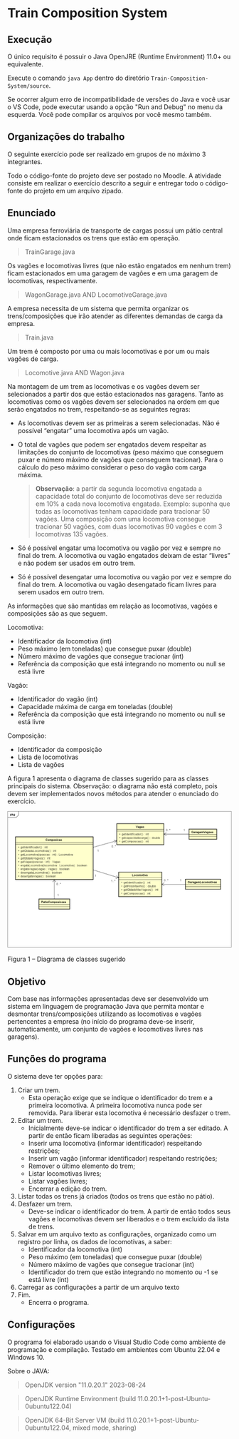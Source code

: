 # Train Composition System

## Execução
O único requisito é possuir o Java OpenJRE (Runtime Environment) 11.0+ ou equivalente.

Execute o comando `java App` dentro do diretório `Train-Composition-System/source`.

Se ocorrer algum erro de incompatibilidade de versões do Java e você usar o VS Code, pode executar usando a opção "Run and Debug" no menu da esquerda. Você pode compilar os arquivos por você mesmo também.

## Organizações do trabalho
O seguinte exercício pode ser realizado em grupos de no máximo 3 integrantes. 

Todo o código-fonte do projeto deve ser postado no Moodle. A atividade consiste em realizar o exercício descrito a seguir e entregar todo o código-fonte do projeto em um arquivo zipado.

## Enunciado
Uma empresa ferroviária de transporte de cargas possui um pátio central onde ficam
estacionados os trens que estão em operação.
> TrainGarage.java 

Os vagões e locomotivas livres (que não estão engatados em nenhum trem) ficam estacionados em uma garagem de vagões e em uma garagem de locomotivas, respectivamente.
> WagonGarage.java AND LocomotiveGarage.java

A empresa necessita de um sistema que permita organizar os trens/composições que irão atender as diferentes demandas de carga da empresa.
> Train.java

Um trem é composto por uma ou mais locomotivas e por um ou mais vagões de carga. 
> Locomotive.java AND Wagon.java

Na montagem de um trem as locomotivas e os vagões devem ser selecionados a partir dos que estão estacionados nas garagens. Tanto as locomotivas como os vagões devem ser selecionados na ordem em que serão engatados no trem, respeitando-se as seguintes regras:
- As locomotivas devem ser as primeiras a serem selecionadas. Não é possível “engatar” uma locomotiva após um vagão.
- O total de vagões que podem ser engatados devem respeitar as limitações do conjunto de locomotivas (peso máximo que conseguem puxar e número máximo de vagões que conseguem tracionar). Para o cálculo do peso máximo considerar o peso do vagão com carga máxima.
    > **Observação**: a partir da segunda locomotiva engatada a capacidade total do conjunto de locomotivas deve ser reduzida em 10% a cada nova locomotiva engatada. Exemplo: suponha que todas as locomotivas tenham capacidade para tracionar 50 vagões. Uma composição com uma locomotiva consegue tracionar 50 vagões, com duas locomotivas 90 vagões e com 3 locomotivas 135 vagões.

-  Só é possível engatar uma locomotiva ou vagão por vez e sempre no final do trem. A
locomotiva ou vagão engatados deixam de estar “livres” e não podem ser usados em outro trem.
-  Só é possível desengatar uma locomotiva ou vagão por vez e sempre do final do trem. A locomotiva ou vagão desengatado ficam livres para serem usados em outro trem.

As informações que são mantidas em relação as locomotivas, vagões e composições são as que seguem.

Locomotiva:
- Identificador da locomotiva (int)
- Peso máximo (em toneladas) que consegue puxar (double)
- Número máximo de vagões que consegue tracionar (int)
- Referência da composição que está integrando no momento ou null se está livre

Vagão:
- Identificador do vagão (int)
- Capacidade máxima de carga em toneladas (double)
- Referência da composição que está integrando no momento ou null se está livre

Composição:
- Identificador da composição
- Lista de locomotivas
- Lista de vagões

A figura 1 apresenta o diagrama de classes sugerido para as classes principais do sistema.
Observação: o diagrama não está completo, pois devem ser implementados novos métodos
para atender o enunciado do exercício.

![Diagrama de classes](./images/Diagrama.PNG)

Figura 1 – Diagrama de classes sugerido

## Objetivo
Com base nas informações apresentadas deve ser desenvolvido um sistema em linguagem de programação Java que permita montar e desmontar trens/composições utilizando as locomotivas e vagões pertencentes a empresa (no início do programa deve-se inserir, automaticamente, um conjunto de vagões e locomotivas livres nas garagens).

## Funções do programa
O sistema deve ter opções para:
1. Criar um trem.
    - Esta operação exige que se indique o identificador do trem e a primeira
locomotiva. A primeira locomotiva nunca pode ser removida. Para liberar esta
locomotiva é necessário desfazer o trem.
2. Editar um trem.
    - Inicialmente deve-se indicar o identificador do trem a ser editado. A partir de
então ficam liberadas as seguintes operações:
    - Inserir uma locomotiva (informar identificador) respeitando restrições;
    - Inserir um vagão (informar identificador) respeitando restrições;
    - Remover o último elemento do trem;
    - Listar locomotivas livres;
    - Listar vagões livres;
    - Encerrar a edição do trem.
3. Listar todas os trens já criados (todos os trens que estão no pátio).
4. Desfazer um trem.
    - Deve-se indicar o identificador do trem. A partir de então todos seus vagões e
locomotivas devem ser liberados e o trem excluído da lista de trens.
5. Salvar em um arquivo texto as configurações, organizado como um registro por linha,
os dados de locomotivas, a saber:
    - Identificador da locomotiva (int)
    - Peso máximo (em toneladas) que consegue puxar (double)
    - Número máximo de vagões que consegue tracionar (int)
    - Identificador do trem que estão integrando no momento ou -1 se está livre (int)
6. Carregar as configurações a partir de um arquivo texto
7. Fim.
    - Encerra o programa.

## Configurações 
O programa foi elaborado usando o Visual Studio Code como ambiente de programação e compilação.
Testado em ambientes com Ubuntu 22.04 e Windows 10.

Sobre o JAVA:
> OpenJDK version "11.0.20.1" 2023-08-24

> OpenJDK Runtime Environment (build 11.0.20.1+1-post-Ubuntu-0ubuntu122.04)

> OpenJDK 64-Bit Server VM (build 11.0.20.1+1-post-Ubuntu-0ubuntu122.04, mixed mode, sharing)
